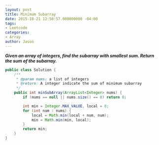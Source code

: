 ```yaml
---
layout: post
title: Minimum Subarray
date: 2015-10-21 12:50:57.000000000 -04:00
tags:
- Leetcode
categories:
- Array
author: Jason
---
```

<p><strong><em>Given an array of integers, find the subarray with smallest sum. Return the sum of the subarray.</em></strong></p>


``` java
public class Solution {
    /**
     * @param nums: a list of integers
     * @return: A integer indicate the sum of minimum subarray
     */
    public int minSubArray(ArrayList<Integer> nums) {
        if (nums == null || nums.size() == 0) return 0;

        int min = Integer.MAX_VALUE, local = 0;
        for (int num : nums) {
            local = Math.min(local + num, num);
            min = Math.min(min, local);
        }
        return min;
    }
}
```
